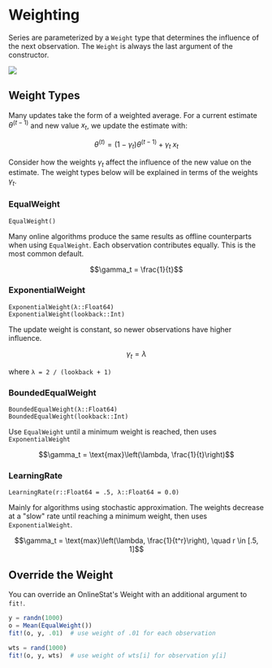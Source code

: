 # Weighting

Series are parameterized by a `Weight` type that determines the influence of the
next observation.  The `Weight` is always the last argument of the constructor.

![](https://cloud.githubusercontent.com/assets/8075494/18796073/9c844b30-8195-11e6-89a1-7ad9b4d891f2.png)

## Weight Types

Many updates take the form of a weighted average.  For a current estimate $\theta^{(t-1)}$ and new value $x_t$, we update the estimate with:

$$\theta^{(t)} = (1 - \gamma_t) \theta^{(t-1)} + \gamma_t \; x_t$$  

Consider how the weights $\gamma_t$ affect the influence of the new value on the estimate.  The weight types below will be explained in terms of the weights $\gamma_t$.


### EqualWeight
```
EqualWeight()
```
Many online algorithms produce the same results as offline counterparts when using `EqualWeight`.  Each observation contributes equally.  This is the most common default.

$$\gamma_t = \frac{1}{t}$$


### ExponentialWeight
```
ExponentialWeight(λ::Float64)
ExponentialWeight(lookback::Int)
```
The update weight is constant, so newer observations have higher influence.

$$\gamma_t = \lambda$$

where `λ = 2 / (lookback + 1)`


### BoundedEqualWeight
```
BoundedEqualWeight(λ::Float64)
BoundedEqualWeight(lookback::Int)
```
Use `EqualWeight` until a minimum weight is reached, then uses `ExponentialWeight`

$$\gamma_t = \text{max}\left(\lambda, \frac{1}{t}\right)$$


### LearningRate
```
LearningRate(r::Float64 = .5, λ::Float64 = 0.0)
```
Mainly for algorithms using stochastic approximation.  The weights decrease at a "slow" rate
until reaching a minimum weight, then uses `ExponentialWeight`.

$$\gamma_t = \text{max}\left(\lambda, \frac{1}{t^r}\right), \quad r \in [.5, 1]$$


## Override the Weight

You can override an OnlineStat's Weight with an additional argument to `fit!`.  

```julia
y = randn(1000)
o = Mean(EqualWeight())
fit!(o, y, .01)  # use weight of .01 for each observation

wts = rand(1000)
fit!(o, y, wts)  # use weight of wts[i] for observation y[i]
```
